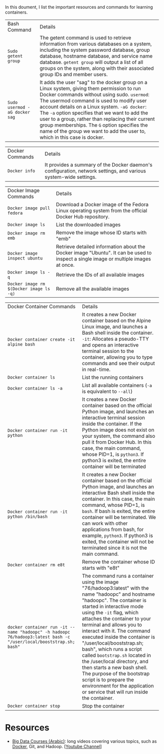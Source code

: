 In this doument, I list the important resources and commands for learning containers.

| | |
|-|-|
|Bash Command|Details|
|```Sudo getent group```|The getent command is used to retrieve information from various databases on a system, including the system password database, group database, hostname database, and service name database. `getent group` will output a list of all groups on the system, along with their associated group IDs and member users.|
|```Sudo usermod -aG docker sag```| It adds the user "sag" to the docker group on a Linux system, giving them permission to run Docker commands without using sudo. `usermod`: The usermod command is used to modify user account details on a Linux system. `-aG docker`: The `-a` option specifies that we want to add the user to a group, rather than replacing their current group memberships. The `G` option specifies the name of the group we want to add the user to, which in this case is docker.|


| | |
|-|-|
|Docker Commands|Details|
|```Docker info```|It provides a summary of the Docker daemon's configuration, network settings, and various system-wide settings.|


| | |
|-|-|
|Docker Image Commands|Details|
|`Docker image pull fedora`|Download a Docker image of the Fedora Linux operating system from the official Docker Hub repository.|
|`Docker image ls`|List the downloaded images|
|`Docker image rm emb`|Remove the image whose ID starts with "emb"|
|`Docker image inspect ubuntu`|Retrieve detailed information about the Docker image "Ubuntu". It can be used to inspect a single image or multiple images at once.|
|`Docker image ls -q`|Retrieve the IDs of all available images|
|`Docker image rm $(Docker image ls -q)`|Remove all the available images|


| | |
|-|-|
|Docker Container Commands|Details|
|`Docker container create -it alpine bash`|It creates a new Docker container based on the Alpine Linux image, and launches a Bash shell inside the container. `-it`: Allocates a pseudo-TTY and opens an interactive terminal session to the container, allowing you to type commands and see their output in real-time.|
|`Docker container ls`|List the running containers|
|`Docker container ls -a `|List all available containers (`-a` is equivalent to `--all`)|
|`Docker container run -it python`|It creates a new Docker container based on the official Python image, and launches an interactive terminal session inside the container. If the Python image does not exist on your system, the command also pull it from Docker Hub. In this case, the main command, whose PID=1, is `python3`. If python3 is exited, the entire container will be terminated|
|`Docker container run -it python /bin/bash`|It creates a new Docker container based on the official Python image, and launches an interactive Bash shell inside the container. In this case, the main command, whose PID=1, is `bash`. If bash is exited, the entire container will be terminated. We can work with other applications from bash, for example, `python3`. If python3 is exited, the container will not be terminated since it is not the main command.|
|`Docker container rm e8t`|Remove the container whose ID starts with "e8t"|
|`docker container run -it --name "hadoopc" -h hadoopc 76/hadoop3:latest bash -c "/user/local/booststrap.sh; bash"`|The command runs a container using the image "76/hadoop3:latest" with the name "hadoopc" and hostname "hadoopc". The container is started in interactive mode using the `-it` flag, which attaches the container to your terminal and allows you to interact with it. The command executed inside the container is "/user/local/booststrap.sh; bash", which runs a script called `bootstrap.sh` located in the /user/local directory, and then starts a new bash shell. The purpose of the bootstrap script is to prepare the environment for the application or service that will run inside the container.|
|`Docker container stop`|Stop the container|



# Resources

* [Big Data Courses (Arabic)](https://github.com/ahmedsami76/AraBigData): long videos covering various topics, such as [Docker](https://github.com/ahmedsami76/AraBigData/blob/main/Docker.ipynb), Git, and Hadoop. [[Youtube Channel](https://www.youtube.com/@bigdata4756)]